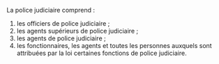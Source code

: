 La police judiciaire comprend :
1. les officiers de police judiciaire ;
2. les agents supérieurs de police judiciaire ;
3. les agents de police judiciaire ;
4. les fonctionnaires, les agents et toutes les personnes auxquels sont attribuées par la loi certaines fonctions de police judiciaire.